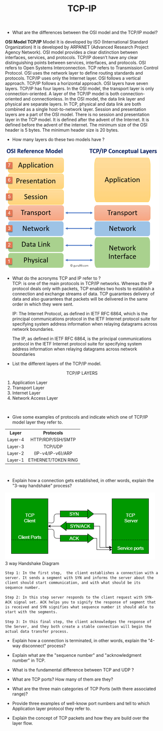 #   <center>TCP-IP</centre><br><br>
+   What are the differences between the OSI model and the TCP/IP model? 

**OSI Model TCP/IP** Model
It is developed by ISO (International Standard Organization) 	It is developed by ARPANET (Advanced Research Project Agency Network).
OSI model provides a clear distinction between interfaces, services, and protocols. 	TCP/IP doesn’t have any clear distinguishing points between services, interfaces, and protocols.
OSI refers to Open Systems Interconnection. 	TCP refers to Transmission Control Protocol.
OSI uses the network layer to define routing standards and protocols. 	TCP/IP uses only the Internet layer.
OSI follows a vertical approach. 	TCP/IP follows a horizontal approach.
OSI layers have seven layers. 	TCP/IP has four layers.
In the OSI model, the transport layer is only connection-oriented. A layer of the TCP/IP model is both connection-oriented and connectionless.
In the OSI model, the data link layer and physical are separate layers. In TCP, physical and data link are both combined as a single host-to-network layer.
Session and presentation layers are a part of the OSI model. 	There is no session and presentation layer in the TCP model.
It is defined after the advent of the Internet. 	It is defined before the advent of the internet.
The minimum size of the OSI header is 5 bytes. 	The minimum header size is 20 bytes.

+ How many layers do these two models have ?

![](assets/images/tcp-vs-osi.webp)

+ What do the acronyms TCP and IP refer to ?<br>
    TCP: is one of the main protocols in TCP/IP networks. Whereas the IP protocol deals only with packets, TCP enables two hosts to establish a connection and exchange streams of data. TCP guarantees delivery of data and also guarantees that packets will be delivered in the same order in which they were sent.<br>
    
    IP:  The Internet Protocol, as defined in IETF RFC 6864, which is the principal communications protocol in the IETF Internet protocol suite for specifying system address information when relaying datagrams across network boundaries.<br>

    The IP, as defined in IETF RFC 6864, is the principal communications protocol in the IETF Internet protocol suite for specifying system address information when relaying datagrams across network boundaries<br>
+ List the different layers of the TCP/IP model.

 <center>TCP/IP LAYERS</center>
    <ol>
        <li>Application Layer</li>
        <li>Transport Layer</li>  
        <li>Internet Layer</li>
        <li>Network Access Layer</li>
    </ol> <br>

+ Give some examples of protocols and indicate 
which one of TCP/IP model layer they refer to.
<table style="width:100%">
  <tr>
    <th><center>Layer</th>
    <th><center>Protocols</th>
  </tr>
  <tr>
    <td><center>Layer-4</td>
    <td><center>HTTP/RDP/SSH/SMTP</td> 
  <tr>
    <td><center>Layer-3</td>
    <td><center>TCP/UDP</td>
  </tr>
  <tr>
    <td><center>Layer-2</td>
    <td><center>(IP-v4/IP-v6)/ARP</td>
    
  </tr>
   <tr>
    <td><center>Layer-1</td>
    <td><center>ETHERNET/TOKEN RING</td>
    
  </tr>
</table><br>

+ Explain how a connection gets established, in other words, explain the "3-way handshake" process?

![](assets/images/3ways-handshake-2.png)<br>
3 way Handshake Diagram

    Step 1: In the first step,	the client establishes a connection with a server. It sends a segment with SYN and informs the server about the client should start communication, and with what should be its sequence number.

    Step 2: In this step server responds to the client request with SYN-ACK signal set. ACK helps you to signify the response of segment that is received and SYN signifies what sequence number it should able to start with the segments.
    
    Step 3: In this final step, the client acknowledges the response of the Server, and they both create a stable connection will begin the actual data transfer process.

+ Explain how a connection is terminated, in other words, explain the "4-way disconnect" process?

+ Explain what are the "sequence number" and "acknowledgment number" in TCP.

+ What is the fundamental difference between TCP and UDP ?

+ What are TCP ports? How many of them are they?

+ What are the three main categories of TCP Ports (with there associated range)?

+ Provide three examples of well-know port numbers and tell to which Application layer protocol they refer to.

+ Explain the concept of TCP packets and how they are build over the layer flow.

